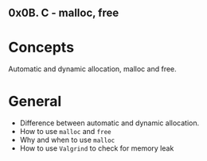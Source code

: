 ## 0x0B. C - malloc, free

# Concepts
Automatic and dynamic allocation, malloc and free.

# General
* Difference between automatic and dynamic allocation.
* How to use `malloc` and `free` 
* Why and when to use `malloc` 
* How to use `Valgrind` to check for memory leak
